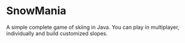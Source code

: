 # SnowMania
A simple complete game of skiing in Java. You can play in multiplayer, individually and build customized slopes.
